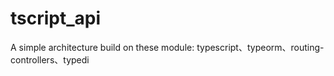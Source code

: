 # tscript_api
A simple architecture build on these module:  typescript、typeorm、routing-controllers、typedi
